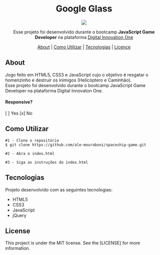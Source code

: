 <h1 align="center">Google Glass</h1>
<p align="center">
  <img src="jogo1/readme/spaceship-game.gif">
</p>

<p align="center">
  Esse projeto foi desenvolvido durante o bootcamp <strong>JavaScript Game Developer</strong> na plataforma <a href="https://digitalinnovation.one/">Digital Innovation One</a>
</p>

<p align="center">
  <a href="#about">About</a> | 
  <a href="#c-utilizar">Como Utilizar</a> |
  <a href="#technology">Tecnologias</a> |
  <a href="#license">Licence</a> 
</p>

<h2 id="about">About</h2>
<p>Jogo feito em HTML5, CSS3 e JavaScript cujo o objetivo é resgatar o homenzinho e destruir os inimigos (Helicóptero e Caminhão).</br>
Esse projeto foi desenvolvido durante o bootcamp JavaScript Game Developer na plataforma Digital Innovaton One.
<h4>Responsive?</h4>
[ ] Yes  [x] No
</p>

<h2 id="c-utilizar">Como Utilizar</h2>

```
#1 - Clone o repositório
$ git clone https://github.com/ale-mouraboni/spaceship-game.git

#2 - Abra o index.html

#3 - Siga as instruções do index.html
```

<h2 id="technology">Tecnologias</h2>
<p>Projeto desenvolvido com as seguintes tecnologias:</p>
<ul>
  <li>HTML5</li>
  <li>CSS3</li>
  <li>JavaScript</li>
  <li>jQuery</li>
</ul>

<h2 id="license">License</h2>
<p>This project is under the MIT license. See the [LICENSE] for more information.
</p>
